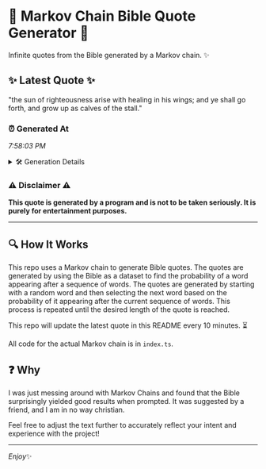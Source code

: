 # 📖 Markov Chain Bible Quote Generator 📖

Infinite quotes from the Bible generated by a Markov chain. ✨

## ✨ Latest Quote ✨
"the sun of righteousness arise with healing in his wings; and ye shall go forth, and grow up as calves of the stall."

### ⏰ Generated At
*7:58:03 PM*

<details>
    <summary>🛠️ Generation Details</summary>
    <p>
        <strong>🌱 Seed:</strong> the<br>
        <strong>🔄 Iterations:</strong> 22<br>
        <strong>📜 Context History:</strong><br>[ the ]: sun<br>[ the, sun ]: of<br>[ the, sun, of ]: righteousness<br>[ the, sun, of, righteousness ]: arise<br>[ the, sun, of, righteousness, arise ]: with<br>[ the, sun, of, righteousness, arise, with ]: healing<br>[ sun, of, righteousness, arise, with, healing ]: in<br>[ of, righteousness, arise, with, healing, in ]: his<br>[ righteousness, arise, with, healing, in, his ]: wings;<br>[ arise, with, healing, in, his, wings; ]: and<br>[ with, healing, in, his, wings;, and ]: ye<br>[ healing, in, his, wings;, and, ye ]: shall<br>[ in, his, wings;, and, ye, shall ]: go<br>[ his, wings;, and, ye, shall, go ]: forth,<br>[ wings;, and, ye, shall, go, forth, ]: and<br>[ and, ye, shall, go, forth,, and ]: grow<br>[ ye, shall, go, forth,, and, grow ]: up<br>[ shall, go, forth,, and, grow, up ]: as<br>[ go, forth,, and, grow, up, as ]: calves<br>[ forth,, and, grow, up, as, calves ]: of<br>[ and, grow, up, as, calves, of ]: the<br>[ grow, up, as, calves, of, the ]: stall.<br>
    </p>
</details>

### ⚠️ Disclaimer ⚠️
**This quote is generated by a program and is not to be taken seriously. It is purely for entertainment purposes.**

---

## 🔍 How It Works

This repo uses a Markov chain to generate Bible quotes. The quotes are generated by using the Bible as a dataset to find the probability of a word appearing after a sequence of words. The quotes are generated by starting with a random word and then selecting the next word based on the probability of it appearing after the current sequence of words. This process is repeated until the desired length of the quote is reached.

This repo will update the latest quote in this README every 10 minutes. ⏳

All code for the actual Markov chain is in `index.ts`.

## ❓ Why

I was just messing around with Markov Chains and found that the Bible surprisingly yielded good results when prompted. 
It was suggested by a friend, and I am in no way christian.

Feel free to adjust the text further to accurately reflect your intent and experience with the project!

---

*Enjoy*✨
